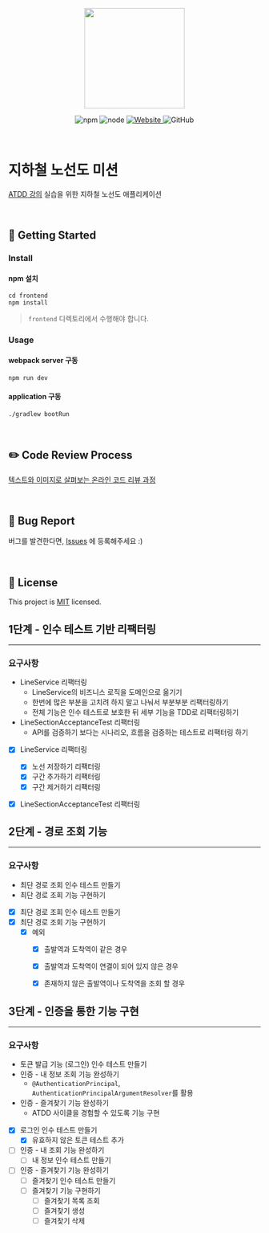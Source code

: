 <p align="center">
    <img width="200px;" src="https://raw.githubusercontent.com/woowacourse/atdd-subway-admin-frontend/master/images/main_logo.png"/>
</p>
<p align="center">
  <img alt="npm" src="https://img.shields.io/badge/npm-6.14.15-blue">
  <img alt="node" src="https://img.shields.io/badge/node-14.18.2-blue">
  <a href="https://edu.nextstep.camp/c/R89PYi5H" alt="nextstep atdd">
    <img alt="Website" src="https://img.shields.io/website?url=https%3A%2F%2Fedu.nextstep.camp%2Fc%2FR89PYi5H">
  </a>
  <img alt="GitHub" src="https://img.shields.io/github/license/next-step/atdd-subway-admin">
</p>

<br>

# 지하철 노선도 미션
[ATDD 강의](https://edu.nextstep.camp/c/R89PYi5H) 실습을 위한 지하철 노선도 애플리케이션

<br>

## 🚀 Getting Started

### Install
#### npm 설치
```
cd frontend
npm install
```
> `frontend` 디렉토리에서 수행해야 합니다.

### Usage
#### webpack server 구동
```
npm run dev
```
#### application 구동
```
./gradlew bootRun
```
<br>

## ✏️ Code Review Process
[텍스트와 이미지로 살펴보는 온라인 코드 리뷰 과정](https://github.com/next-step/nextstep-docs/tree/master/codereview)

<br>

## 🐞 Bug Report

버그를 발견한다면, [Issues](https://github.com/next-step/atdd-subway-service/issues) 에 등록해주세요 :)

<br>

## 📝 License

This project is [MIT](https://github.com/next-step/atdd-subway-service/blob/master/LICENSE.md) licensed.

## 1단계 - 인수 테스트 기반 리팩터링

---

### 요구사항
- LineService 리팩터링
  - LineService의 비즈니스 로직을 도메인으로 옮기기
  - 한번에 많은 부분을 고치려 하지 말고 나눠서 부분부분 리팩터링하기
  - 전체 기능은 인수 테스트로 보호한 뒤 세부 기능을 TDD로 리팩터링하기
- LineSectionAcceptanceTest 리팩터링
  - API를 검증하기 보다는 시나리오, 흐름을 검증하는 테스트로 리팩터링 하기

- [x] LineService 리팩터링
  - [x] 노선 저장하기 리팩터링
  - [x] 구간 추가하기 리팩터링
  - [x] 구간 제거하기 리팩터링
- [x] LineSectionAcceptanceTest 리팩터링


## 2단계 - 경로 조회 기능

---

### 요구사항
- 최단 경로 조회 인수 테스트 만들기
- 최단 경로 조회 기능 구현하기

- [x] 최단 경로 조회 인수 테스트 만들기
- [x] 최단 경로 조회 기능 구현하기
  - [x] 예외
    - [x] 출발역과 도착역이 같은 경우
    - [x] 출발역과 도착역이 연결이 되어 있지 않은 경우
    - [x] 존재하지 않은 출발역이나 도착역을 조회 할 경우


## 3단계 - 인증을 통한 기능 구현

---

### 요구사항
- 토큰 발급 기능 (로그인) 인수 테스트 만들기
- 인증 - 내 정보 조회 기능 완성하기
  - `@AuthenticationPrincipal`, `AuthenticationPrincipalArgumentResolver`를 활용
- 인증 - 즐겨찾기 기능 완성하기
  - ATDD 사이클을 경험할 수 있도록 기능 구현

- [x] 로그인 인수 테스트 만들기
  - [x] 유효하지 않은 토큰 테스트 추가 
- [ ] 인증 - 내 조회 기능 완성하기
  - [ ] 내 정보 인수 테스트 만들기
- [ ] 인증 - 즐겨찾기 기능 완성하기
  - [ ] 즐겨찾기 인수 테스트 만들기
  - [ ] 즐겨찾기 기능 구현하기
    - [ ] 즐겨찾기 목록 조회
    - [ ] 즐겨찾기 생성
    - [ ] 즐겨찾기 삭제
